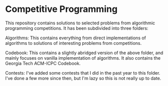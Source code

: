 # Competitive Programming

This repository contains solutions to selected problems from algorithmic programming competitions. It has been subdivided into three folders:

Algorithms: This contains everything from direct implementations of algorithms to solutions of interesting problems from competitions.

Codebook: This contains a slightly abridged version of the above folder, and mainly focuses on vanilla implementation of algorithms. It also contains the Georgia Tech ACM-ICPC Codebook.

Contests: I've added some contests that I did in the past year to this folder. I've done a few more since then, but I'm lazy so this is not really up to date.
